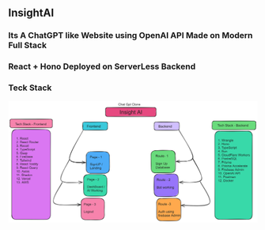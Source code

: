 ## InsightAI

### Its A ChatGPT like Website using OpenAI API Made on Modern Full Stack

### React + Hono Deployed on ServerLess Backend

### Teck Stack
![map](https://github.com/AshutoshDM1/InsightAI/blob/main/Frontend/public/Insigh_AI_map.png)